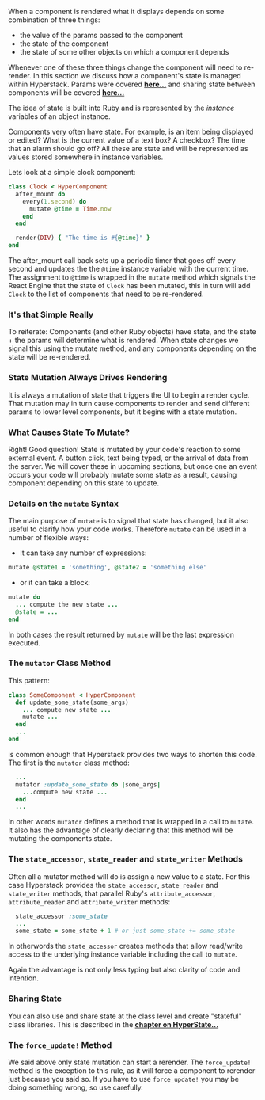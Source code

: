 When a component is rendered what it displays depends on some combination of three things:

+ the value of the params passed to the component
+ the state of the component
+ the state of some other objects on which a component depends

Whenever one of these three things change the component will need to re-render.  In this section we
discuss how a component's state is managed within Hyperstack.  Params were covered **[here...](params.md)** and sharing state
between components will be covered **[here...](/hyper-state.md)**

The idea of state is built into Ruby and is represented by the *instance* variables of an object instance.

Components very often have state. For example, is an item being displayed or edited?  What is the current
value of a text box? A checkbox? The time that an alarm should go off?  All these are state and will be
represented as values stored somewhere in instance variables.

Lets look at a simple clock component:

```RUBY
class Clock < HyperComponent
  after_mount do
    every(1.second) do
      mutate @time = Time.now
    end
  end

  render(DIV) { "The time is #{@time}" }
end
```

The after_mount call back sets up a periodic timer that goes off every second and updates the the
`@time` instance variable with the current time.  The assignment to `@time` is wrapped in the `mutate` method
which signals the React Engine that the state of `Clock` has been mutated, this in turn will add `Clock` to
the list of components that need to be re-rendered.

### It's that Simple Really

To reiterate: Components (and other Ruby objects) have state, and the state + the params will determine what
is rendered.  When state changes we signal this using the mutate method, and any components depending on the state
will be re-rendered.

### State Mutation Always Drives Rendering

It is always a mutation of state that triggers the UI to begin a render cycle.  That mutation may in turn cause components
to render and send different params to lower level components, but it begins with a state mutation.

### What Causes State To Mutate?

Right!  Good question!  State is mutated by your code's reaction to some external event.  A button click, text being typed,
or the arrival of data from the server.  We will cover these in upcoming sections, but once one an event occurs your
code will probably mutate some state as a result, causing component depending on this state to update.

### Details on the `mutate` Syntax

The main purpose of `mutate` is to signal that state has changed, but it also useful to clarify how your code works.
Therefore `mutate` can be used in a number of flexible ways:

+ It can take any number of expressions:  
```RUBY
mutate @state1 = 'something', @state2 = 'something else'
```
+ or it can take a block:  
```Ruby
mutate do
  ... compute the new state ...
  @state = ...
end
```

In both cases the result returned by `mutate` will be the last expression executed.

### The `mutator` Class Method

This pattern:

```RUBY
class SomeComponent < HyperComponent
  def update_some_state(some_args)
    ... compute new state ...
    mutate ...
  end
  ...
end
```
is common enough that Hyperstack provides two ways to shorten this code.  The first is the
`mutator` class method:
```Ruby
  ...
  mutator :update_some_state do |some_args|
    ...compute new state ...
  end
  ...
```
In other words `mutator` defines a method that is wrapped in a call to `mutate`.  It also has
the advantage of clearly declaring that this method will be mutating the components state.

### The `state_accessor`, `state_reader` and `state_writer` Methods

Often all a mutator method will do is assign a new value to a state.  For this case Hyperstack provides
the `state_accessor`, `state_reader` and `state_writer` methods, that parallel Ruby's `attribute_accessor`,
`attribute_reader` and `attribute_writer` methods:

```Ruby
  state_accessor :some_state
  ...
  some_state = some_state + 1 # or just some_state += some_state
```
In otherwords the `state_accessor` creates methods that allow read/write access to the underlying instance variable
including the call to `mutate`.

Again the advantage is not only less typing but also clarity of code and intention.

### Sharing State

You can also use and share state at the class level and create "stateful" class libraries.  This is described in the **[chapter on HyperState...](/hyper-state.md)**

### The `force_update!` Method

We said above only state mutation can start a rerender.  The `force_update!` method is the exception to this rule, as it will
force a component to rerender just because you said so.  If you have to use `force_update!` you may be doing something
wrong, so use carefully.
